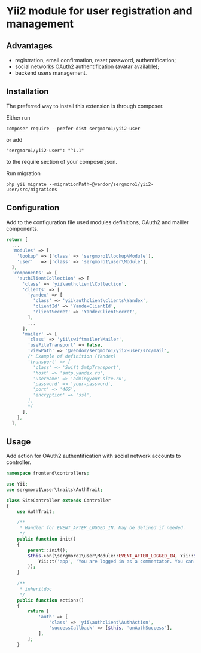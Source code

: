 Yii2 module for user registration and management
================================================

Advantages
----------

* registration, email confirmation, reset password, authentification;
* social networks OAuth2 authentification (avatar available);
* backend users management.

Installation
------------

The preferred way to install this extension is through composer.

Either run

`composer require --prefer-dist sergmoro1/yii2-user`

or add

`"sergmoro1/yii2-user": "^1.1"`

to the require section of your composer.json.

Run migration

`php yii migrate --migrationPath=@vendor/sergmoro1/yii2-user/src/migrations`

Configuration
-------------

Add to the configuration file used modules definitions, OAuth2 and mailler components.

```php
return [
  ...
  'modules' => [
    'lookup' => ['class' => 'sergmoro1\lookup\Module'],
    'user'   => ['class' => 'sergmoro1\user\Module'],
  ],
  'components' => [
    'authClientCollection' => [
      'class' => 'yii\authclient\Collection',
      'clients' => [
        'yandex' => [
          'class' => 'yii\authclient\clients\Yandex',
          'clientId' => 'YandexClientId',
          'clientSecret' => 'YandexClientSecret',
        ],
        ...
      ],
      'mailer' => [
        'class' => 'yii\swiftmailer\Mailer',
        'useFileTransport' => false,
        'viewPath' => '@vendor/sergmoro1/yii2-user/src/mail',
        /* Example of definition (Yandex)
        'transport' => [
          'class' => 'Swift_SmtpTransport',
          'host' => 'smtp.yandex.ru',
          'username' => 'admin@your-site.ru',
          'password' => 'your-password',
          'port' => '465',
          'encryption' => 'ssl',
        ],
        */
      ],
    ],
  ],
```

Usage
-----

Add action for OAuth2 authentification with social network accounts to controller.

```php
namespace frontend\controllers;

use Yii;
use sergmoro1\user\traits\AuthTrait;

class SiteController extends Controller
{
    use AuthTrait;

    /**
     * Handler for EVENT_AFTER_LOGGED_IN. May be defined if needed.
     */
    public function init()
    {
        parent::init();
        $this->on(\sergmoro1\user\Module::EVENT_AFTER_LOGGED_IN, Yii::$app->session->setFlash('success', 
            Yii::t('app', 'You are logged in as a commentator. You can leave a comment now.')
        ));
    }
    
    /**
     * inheritdoc
     */
    public function actions()
    {
        return [
            'auth' => [
                'class' => 'yii\authclient\AuthAction',
                'successCallback' => [$this, 'onAuthSuccess'],
            ],
        ];
    }
```


